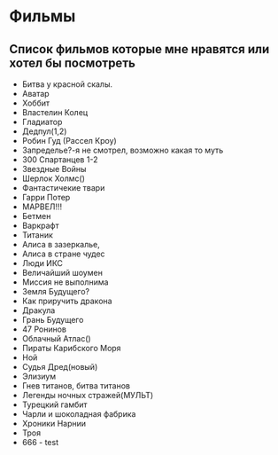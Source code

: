 # Фильмы
## Список фильмов которые мне нравятся или хотел бы посмотреть
- Битва у красной скалы.
- Аватар
- Хоббит
- Властелин Колец
- Гладиатор
- Дедпул(1,2)
- Робин Гуд (Рассел Кроу)
- Запределье?-я не смотрел, возможно какая то муть
- 300 Спартанцев 1-2
- Звездные Войны
- Шерлок Холмс()
- Фантастичекие твари
- Гарри Потер
- МАРВЕЛ!!!
- Бетмен
- Варкрафт
- Титаник
- Алиса в зазеркалье, 
- Алиса в стране чудес
- Люди ИКС
- Величайший шоумен
- Миссия не выполнима
- Земля Будущего?
- Как приручить дракона
- Дракула
- Грань Будущего
- 47 Ронинов
- Облачный Атлас()
- Пираты Карибского Моря
- Ной
- Судья Дред(новый)
- Элизиум
- Гнев титанов, битва титанов
- Легенды ночных стражей(МУЛЬТ)
- Турецкий гамбит
- Чарли и шоколадная фабрика
- Хроники Нарнии
- Троя
- 666 - test
